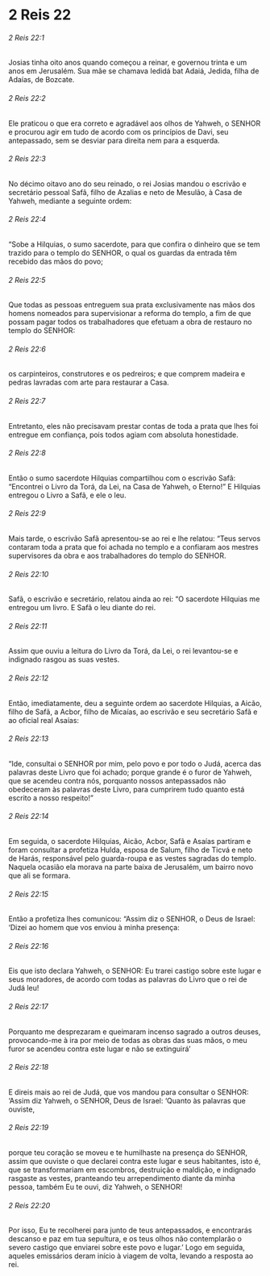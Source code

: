 # 2 Reis 22

###### 2 Reis 22:1

Josias tinha oito anos quando começou a reinar, e governou trinta e um anos em Jerusalém. Sua mãe se chamava Iedidá bat Adaiá, Jedida, filha de Adaías, de Bozcate.

###### 2 Reis 22:2

Ele praticou o que era correto e agradável aos olhos de Yahweh, o SENHOR e procurou agir em tudo de acordo com os princípios de Davi, seu antepassado, sem se desviar para direita nem para a esquerda.

###### 2 Reis 22:3

No décimo oitavo ano do seu reinado, o rei Josias mandou o escrivão e secretário pessoal Safã, filho de Azalias e neto de Mesulão, à Casa de Yahweh, mediante a seguinte ordem:

###### 2 Reis 22:4

“Sobe a Hilquias, o sumo sacerdote, para que confira o dinheiro que se tem trazido para o templo do SENHOR, o qual os guardas da entrada têm recebido das mãos do povo;

###### 2 Reis 22:5

Que todas as pessoas entreguem sua prata exclusivamente nas mãos dos homens nomeados para supervisionar a reforma do templo, a fim de que possam pagar todos os trabalhadores que efetuam a obra de restauro no templo do SENHOR:

###### 2 Reis 22:6

os carpinteiros, construtores e os pedreiros; e que comprem madeira e pedras lavradas com arte para restaurar a Casa.

###### 2 Reis 22:7

Entretanto, eles não precisavam prestar contas de toda a prata que lhes foi entregue em confiança, pois todos agiam com absoluta honestidade.

###### 2 Reis 22:8

Então o sumo sacerdote Hilquias compartilhou com o escrivão Safã: “Encontrei o Livro da Torá, da Lei, na Casa de Yahweh, o Eterno!” E Hilquias entregou o Livro a Safã, e ele o leu.

###### 2 Reis 22:9

Mais tarde, o escrivão Safã apresentou-se ao rei e lhe relatou: “Teus servos contaram toda a prata que foi achada no templo e a confiaram aos mestres supervisores da obra e aos trabalhadores do templo do SENHOR.

###### 2 Reis 22:10

Safã, o escrivão e secretário, relatou ainda ao rei: “O sacerdote Hilquias me entregou um livro. E Safã o leu diante do rei.

###### 2 Reis 22:11

Assim que ouviu a leitura do Livro da Torá, da Lei, o rei levantou-se e indignado rasgou as suas vestes.

###### 2 Reis 22:12

Então, imediatamente, deu a seguinte ordem ao sacerdote Hilquias, a Aicão, filho de Safã, a Acbor, filho de Micaías, ao escrivão e seu secretário Safã e ao oficial real Asaías:

###### 2 Reis 22:13

“Ide, consultai o SENHOR por mim, pelo povo e por todo o Judá, acerca das palavras deste Livro que foi achado; porque grande é o furor de Yahweh, que se acendeu contra nós, porquanto nossos antepassados não obedeceram às palavras deste Livro, para cumprirem tudo quanto está escrito a nosso respeito!”

###### 2 Reis 22:14

Em seguida, o sacerdote Hilquias, Aicão, Acbor, Safã e Asaías partiram e foram consultar a profetiza Hulda, esposa de Salum, filho de Ticvá e neto de Harás, responsável pelo guarda-roupa e as vestes sagradas do templo. Naquela ocasião ela morava na parte baixa de Jerusalém, um bairro novo que ali se formara.

###### 2 Reis 22:15

Então a profetiza lhes comunicou: “Assim diz o SENHOR, o Deus de Israel: ‘Dizei ao homem que vos enviou à minha presença:

###### 2 Reis 22:16

Eis que isto declara Yahweh, o SENHOR: Eu trarei castigo sobre este lugar e seus moradores, de acordo com todas as palavras do Livro que o rei de Judá leu!

###### 2 Reis 22:17

Porquanto me desprezaram e queimaram incenso sagrado a outros deuses, provocando-me à ira por meio de todas as obras das suas mãos, o meu furor se acendeu contra este lugar e não se extinguirá’

###### 2 Reis 22:18

E direis mais ao rei de Judá, que vos mandou para consultar o SENHOR: ‘Assim diz Yahweh, o SENHOR, Deus de Israel: ‘Quanto às palavras que ouviste,

###### 2 Reis 22:19

porque teu coração se moveu e te humilhaste na presença do SENHOR, assim que ouviste o que declarei contra este lugar e seus habitantes, isto é, que se transformariam em escombros, destruição e maldição, e indignado rasgaste as vestes, pranteando teu arrependimento diante da minha pessoa, também Eu te ouvi, diz Yahweh, o SENHOR!

###### 2 Reis 22:20

Por isso, Eu te recolherei para junto de teus antepassados, e encontrarás descanso e paz em tua sepultura, e os teus olhos não contemplarão o severo castigo que enviarei sobre este povo e lugar.’ Logo em seguida, aqueles emissários deram início à viagem de volta, levando a resposta ao rei.


